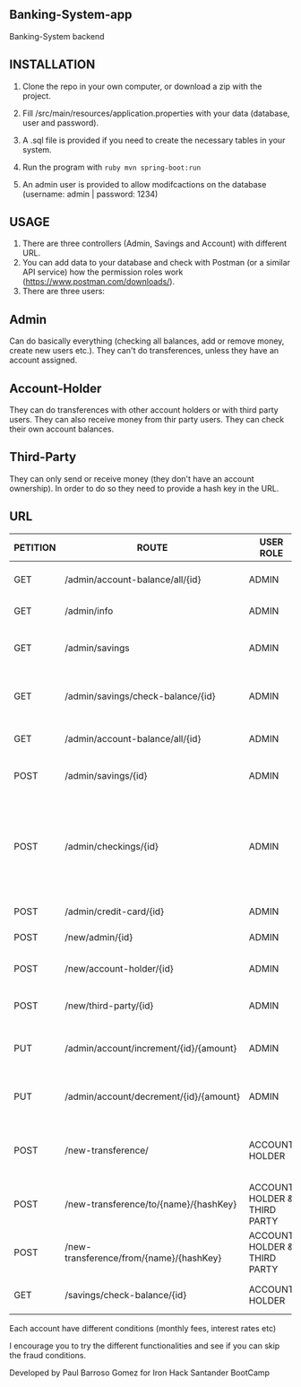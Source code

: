## Banking-System-app
Banking-System backend

## INSTALLATION

1. Clone the repo in your own computer, or download a zip with the project.
2. Fill /src/main/resources/application.properties with your data (database, user and password).
3. A .sql file is provided if you need to create the necessary tables in your system.
4. Run the program with ```ruby mvn spring-boot:run ```

5. An admin user is provided to allow modifcactions on the database (username: admin | password: 1234)

## USAGE

1. There are three controllers (Admin, Savings and Account) with different URL.
2. You can add data to your database and check with Postman (or a similar API service) how the permission roles work (https://www.postman.com/downloads/).
3. There are three users:
  
  ## Admin
  Can do basically everything (checking all balances, add or remove money, create new users etc.).
  They can't do transferences, unless they have an account assigned.
  
  ## Account-Holder
  They can do transferences with other account holders or with third party users.
  They can also receive money from thir party users.
  They can check their own account balances.
  
  ## Third-Party
  They can only send or receive money (they don't have an account ownership). In order to do so they need to provide a hash key in the URL.
 
## URL

| PETITION | ROUTE | USER ROLE | DESCRIPTION
| ------------- | ------------- | ------------- | ------------- |
| GET  | /admin/account-balance/all/{id}  | ADMIN | Shows all balances for all accounts
| GET  | /admin/info  | ADMIN | Shows info for all admins
| GET  | /admin/savings  | ADMIN | Shows all balances for all savings accounts
| GET  | /admin/savings/check-balance/{id}  | ADMIN | Shows info for one specific savings account
| GET  | /admin/account-balance/all/{id}  | ADMIN | Shows all balances from all accounts
| POST  | /admin/savings/{id} | ADMIN | Creates a new savings account
| POST  | /admin/checkings/{id}  | ADMIN | Creates a new checking account. If the accoun holder is less than 25 yo; a student checking will be created
| POST  | /admin/credit-card/{id}  | ADMIN | Creates a new credit card
| POST  | /new/admin/{id}  | ADMIN | Creates a new admin user
| POST  | /new/account-holder/{id}  | ADMIN | Creates a new account-holder user
| POST  | /new/third-party/{id}  | ADMIN |Creates a new third-party user
| PUT  | /admin/account/increment/{id}/{amount}  | ADMIN | Increments the balance of a given account
| PUT  | /admin/account/decrement/{id}/{amount}  | ADMIN | Decrements the balance of a given account
| POST  | /new-transference/ | ACCOUNT HOLDER | Makes a transfer between two account holders
| POST  | /new-transference/to/{name}/{hashKey} | ACCOUNT HOLDER & THIRD PARTY | Makes a transfer TO a third party
| POST  | /new-transference/from/{name}/{hashKey} | ACCOUNT HOLDER & THIRD PARTY | Makes a transfer FROM a third party
| GET  | /savings/check-balance/{id} | ACCOUNT HOLDER | Shows the balance of the account


Each account have different conditions (monthly fees, interest rates etc)

I encourage you to try the different functionalities and see if you can skip the fraud conditions.
  
  
Developed by Paul Barroso Gomez for Iron Hack Santander BootCamp
